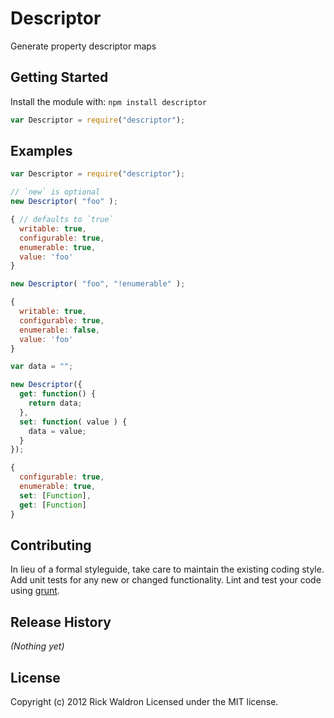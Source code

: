 # Descriptor

Generate property descriptor maps

## Getting Started
Install the module with: `npm install descriptor`

```javascript
var Descriptor = require("descriptor");

```

## Examples
```js
var Descriptor = require("descriptor");

// `new` is optional
new Descriptor( "foo" );

{ // defaults to `true`
  writable: true,
  configurable: true,
  enumerable: true,
  value: 'foo'
}

new Descriptor( "foo", "!enumerable" );

{
  writable: true,
  configurable: true,
  enumerable: false,
  value: 'foo'
}

var data = "";

new Descriptor({
  get: function() {
    return data;
  },
  set: function( value ) {
    data = value;
  }
});

{
  configurable: true,
  enumerable: true,
  set: [Function],
  get: [Function]
}
```

## Contributing
In lieu of a formal styleguide, take care to maintain the existing coding style. Add unit tests for any new or changed functionality. Lint and test your code using [grunt](https://github.com/gruntjs/grunt).

## Release History
_(Nothing yet)_

## License
Copyright (c) 2012 Rick Waldron
Licensed under the MIT license.
